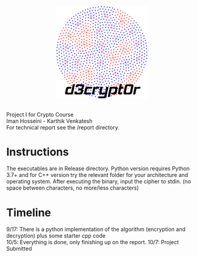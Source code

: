<p align="center">
    <img
      alt="Node.js"
      src="https://github.com/ImanHosseini/d3crypt0r/raw/master/logo/blatticeT.png"
      width="240"
    />
</p>

<br>
Project I for Crypto Course <br>
Iman Hosseini - Karthik Venkatesh <br>
For technical report see the /report directory. <br>

# Instructions
The executables are in Release directory. Python version requires Python 3.7+ and for C++ version try the relevant folder for your architecture and operating system. After executing the binary, input the cipher to stdin. (no space between characters, no more/less characters)

# Timeline
9/17: There is a python implementation of the algorithm (encryption and decryption) plus some starter cpp code <br>
10/5: Everything is done, only finishing up on the report.
10/7: Project Submitted
